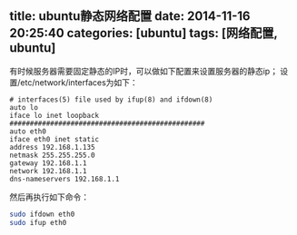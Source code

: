 title: ubuntu静态网络配置
date: 2014-11-16 20:25:40
categories: [ubuntu]
tags: [网络配置, ubuntu]
---
有时候服务器需要固定静态的IP时，可以做如下配置来设置服务器的静态ip；
设置/etc/network/interfaces为如下：
```
# interfaces(5) file used by ifup(8) and ifdown(8)
auto lo
iface lo inet loopback
################################################
auto eth0
iface eth0 inet static
address 192.168.1.135
netmask 255.255.255.0
gateway 192.168.1.1
network 192.168.1.1
dns-nameservers 192.168.1.1
```
然后再执行如下命令：
``` sh
sudo ifdown eth0
sudo ifup eth0
```